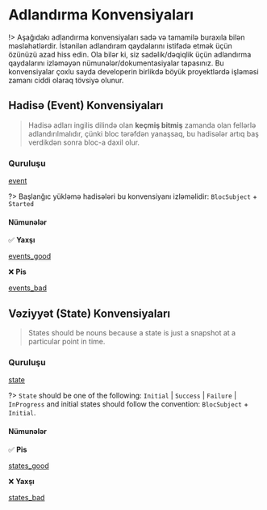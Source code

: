 # Adlandırma Konvensiyaları

!> Aşağıdakı adlandırma konvensiyaları sadə və tamamilə buraxıla bilən məsləhətlərdir. İstənilən adlandıram qaydalarını istifadə etmək üçün özünüzü azad hiss edin. Ola bilər ki, siz sadəlik/dəqiqlik üçün adlandırma qaydalarını izləməyən nümunələr/dokumentasiyalar tapasınız. Bu konvensiyalar çoxlu sayda developerin birlikdə böyük proyektlərdə işləməsi zamanı ciddi olaraq tövsiyə olunur.

## Hadisə (Event) Konvensiyaları

> Hadisə adları ingilis dilində olan **keçmiş bitmiş** zamanda olan fellərlə adlandırılmalıdır, çünki bloc tərəfdən yanaşsaq, bu hadisələr artıq baş verdikdən sonra bloc-a daxil olur.

### Quruluşu

[event](../_snippets/bloc_naming_conventions/event_anatomy.md)

?> Başlanğıc yükləmə hadisələri bu konvensiyanı izləməlidir: `BlocSubject` + `Started`

#### Nümunələr

✅ **Yaxşı**

[events_good](../_snippets/bloc_naming_conventions/event_examples_good.md ':include')

❌ **Pis**

[events_bad](../_snippets/bloc_naming_conventions/event_examples_bad.md ':include')

## Vəziyyət (State) Konvensiyaları

> States should be nouns because a state is just a snapshot at a particular point in time.

### Quruluşu

[state](../_snippets/bloc_naming_conventions/state_anatomy.md ':include')

?> `State` should be one of the following: `Initial` | `Success` | `Failure` | `InProgress` and
initial states should follow the convention: `BlocSubject` + `Initial`.

#### Nümunələr

✅ **Pis**

[states_good](../_snippets/bloc_naming_conventions/state_examples_good.md ':include')

❌ **Yaxşı**

[states_bad](../_snippets/bloc_naming_conventions/state_examples_bad.md ':include')
